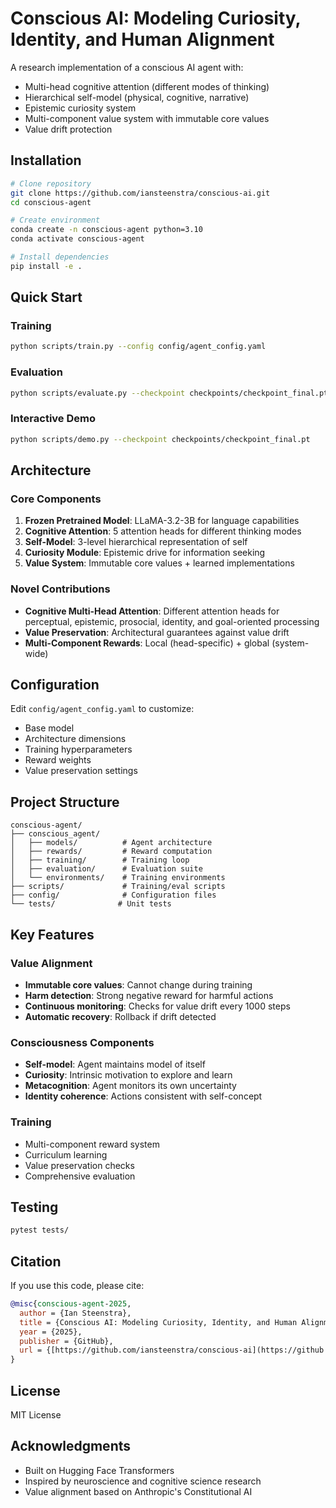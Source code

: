 # Conscious AI: Modeling Curiosity, Identity, and Human Alignment

A research implementation of a conscious AI agent with:
- Multi-head cognitive attention (different modes of thinking)
- Hierarchical self-model (physical, cognitive, narrative)
- Epistemic curiosity system
- Multi-component value system with immutable core values
- Value drift protection

## Installation
```bash
# Clone repository
git clone https://github.com/iansteenstra/conscious-ai.git
cd conscious-agent

# Create environment
conda create -n conscious-agent python=3.10
conda activate conscious-agent

# Install dependencies
pip install -e .
```

## Quick Start

### Training
```bash
python scripts/train.py --config config/agent_config.yaml
```

### Evaluation
```bash
python scripts/evaluate.py --checkpoint checkpoints/checkpoint_final.pt
```

### Interactive Demo
```bash
python scripts/demo.py --checkpoint checkpoints/checkpoint_final.pt
```

## Architecture

### Core Components

1. **Frozen Pretrained Model**: LLaMA-3.2-3B for language capabilities
2. **Cognitive Attention**: 5 attention heads for different thinking modes
3. **Self-Model**: 3-level hierarchical representation of self
4. **Curiosity Module**: Epistemic drive for information seeking
5. **Value System**: Immutable core values + learned implementations

### Novel Contributions

- **Cognitive Multi-Head Attention**: Different attention heads for perceptual, epistemic, prosocial, identity, and goal-oriented processing
- **Value Preservation**: Architectural guarantees against value drift
- **Multi-Component Rewards**: Local (head-specific) + global (system-wide)

## Configuration

Edit `config/agent_config.yaml` to customize:
- Base model
- Architecture dimensions
- Training hyperparameters
- Reward weights
- Value preservation settings

## Project Structure
```
conscious-agent/
├── conscious_agent/
│   ├── models/          # Agent architecture
│   ├── rewards/         # Reward computation
│   ├── training/        # Training loop
│   ├── evaluation/      # Evaluation suite
│   └── environments/    # Training environments
├── scripts/             # Training/eval scripts
├── config/              # Configuration files
└── tests/              # Unit tests
```

## Key Features

### Value Alignment

- **Immutable core values**: Cannot change during training
- **Harm detection**: Strong negative reward for harmful actions
- **Continuous monitoring**: Checks for value drift every 1000 steps
- **Automatic recovery**: Rollback if drift detected

### Consciousness Components

- **Self-model**: Agent maintains model of itself
- **Curiosity**: Intrinsic motivation to explore and learn
- **Metacognition**: Agent monitors its own uncertainty
- **Identity coherence**: Actions consistent with self-concept

### Training

- Multi-component reward system
- Curriculum learning
- Value preservation checks
- Comprehensive evaluation

## Testing
```bash
pytest tests/
```

## Citation

If you use this code, please cite:
```bibtex
@misc{conscious-agent-2025,
  author = {Ian Steenstra},
  title = {Conscious AI: Modeling Curiosity, Identity, and Human Alignment},
  year = {2025},
  publisher = {GitHub},
  url = {[https://github.com/iansteenstra/conscious-ai](https://github.com/iansteenstra/conscious-ai.git)}
}
```

## License

MIT License

## Acknowledgments

- Built on Hugging Face Transformers
- Inspired by neuroscience and cognitive science research
- Value alignment based on Anthropic's Constitutional AI
